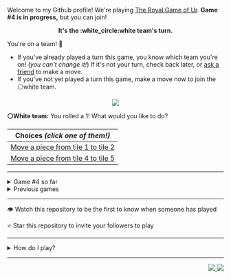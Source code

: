 Welcome to my Github profile!
We're playing
[The Royal Game of Ur](https://en.wikipedia.org/wiki/Royal_Game_of_Ur).
**Game #4 is in progress,** but you can join!

<p align="center">
  <b>It's the
  :white_circle:white
  team's turn.</b>
</p>

You're on a team! :wave:

* If you've already played a turn this game, you know which team you're on!
(_you can't change it!_)
If it's not your turn, check back later, or
[ask a
friend](https://twitter.com/share?text=I'm+playing+The+Royal+Game+of+Ur+on+a+GitHub+profile.+Take+your+turn+at+https://github.com/rossjrw/rossjrw+%23RoyalGameOfUr+%23github)
to make a move.
* If you've not yet played a turn this game, make a move now to join the
:white_circle:white
team.

<p align="center"><img src="https://raw.githubusercontent.com/rossjrw/rossjrw/play/games/current/board.663.svg"></p>

  **:white_circle:White team:**
  You rolled a 1!
What would you like to do?

| Choices *(click one of them!)* |
| --- |
  | [Move a piece from tile 1 to tile 2    ](https://github.com/rossjrw/rossjrw/issues/new?title=ur-move-1%401-0&amp;body=Press+Submit%21+You+don%27t+need+to+edit+this+text+or+do+anything+else.%0D%0A%0D%0ABe+aware+that+your+move+can+take+a+minute+or+two+to+process.) |
  | [Move a piece from tile 4 to tile 5    ](https://github.com/rossjrw/rossjrw/issues/new?title=ur-move-1%404-0&amp;body=Press+Submit%21+You+don%27t+need+to+edit+this+text+or+do+anything+else.%0D%0A%0D%0ABe+aware+that+your+move+can+take+a+minute+or+two+to+process.) |

-----

<details><summary>Game #4 so far</summary>

## Who's on each team?

<table>
    <thead>
      <tr><th colspan=2>Players in this game</th></tr>
    </thead>
    <tbody>
      <tr>
        <td align="right"><b>Black team</b> :black_circle:</td>
        <td>:white_circle: <b> White team</b></td>
      </tr>
      <tr align="center">
        <td><b><a href="https://github.com/DevTony101">@DevTony101</a></b> (40)<br><b><a href="https://github.com/shpatrickguo">@shpatrickguo</a></b> (9)<br><b><a href="https://github.com/venashial">@venashial</a></b> (5)<br><b><a href="https://github.com/Hans5958">@Hans5958</a></b> (1)<br><b><a href="https://github.com/rossjrw">@rossjrw</a></b> (1)<br><b><a href="https://github.com/Devansh3712">@Devansh3712</a></b> (1)<br><b><a href="https://github.com/tassiaaccioly">@tassiaaccioly</a></b> (1)<br><b><a href="https://github.com/hellosurbhi">@hellosurbhi</a></b> (1)<br><b><a href="https://github.com/6346563751">@6346563751</a></b> (1)<br><b><a href="https://github.com/ArmTimDev">@ArmTimDev</a></b> (1)</td>
        <td><b><a href="https://github.com/1ethanhansen">@1ethanhansen</a></b> (42)<br><b><a href="https://github.com/Dhyeythumar">@Dhyeythumar</a></b> (19)<br><b><a href="https://github.com/BaptisteMartinet">@BaptisteMartinet</a></b> (1)<br><b><a href="https://github.com/russormes">@russormes</a></b> (1)<br><b><a href="https://github.com/dit7ya">@dit7ya</a></b> (1)<br><b><a href="https://github.com/KnlnKS">@KnlnKS</a></b> (1)</td>
      </tr>
    </tbody>
  </table>

## What's happened so far?

| Time | Turn | Event | Issue | Board |
| :---: | :---: | :--- | :---: | :---: |
  | 11th Feb 2021 18:31 | **0** | :white_circle: **[@1ethanhansen](https://github.com/1ethanhansen)** started a new game | [#536](https://github.com/rossjrw/rossjrw/issues/536) | [link](https://raw.githubusercontent.com/rossjrw/rossjrw/60752599aca5ea17fc8f07261f362da0d83aa07e/games/current/board.536.svg) |
  | 11th Feb 2021 18:32 | **1** | :white_circle: **[@BaptisteMartinet](https://github.com/BaptisteMartinet)** moved a white piece onto the board to position 1    | [#537](https://github.com/rossjrw/rossjrw/issues/537) | [link](https://raw.githubusercontent.com/rossjrw/rossjrw/15c82bc66492cf484565b3ae52869e9ae8f67b7f/games/current/board.537.svg) |
  | 12th Feb 2021 00:47 | **2** | :black_circle: **[@shpatrickguo](https://github.com/shpatrickguo)** moved a black piece onto the board to position 2    | [#540](https://github.com/rossjrw/rossjrw/issues/540) | [link](https://raw.githubusercontent.com/rossjrw/rossjrw/fc85337fadfb28ab997b07b5911539a9ab6b1b11/games/current/board.540.svg) |
  | 12th Feb 2021 05:00 | **3** | :white_circle: **[@1ethanhansen](https://github.com/1ethanhansen)** moved a white piece from position 1 to position 4  — claimed a rosette :rosette:  | [#541](https://github.com/rossjrw/rossjrw/issues/541) | [link](https://raw.githubusercontent.com/rossjrw/rossjrw/93e22eb32b9f95b19eab9f32338c22c0230d62dc/games/current/board.541.svg) |
  | 12th Feb 2021 05:02 | **4** | :white_circle: **[@1ethanhansen](https://github.com/1ethanhansen)** moved a white piece onto the board to position 1    | [#542](https://github.com/rossjrw/rossjrw/issues/542) | [link](https://raw.githubusercontent.com/rossjrw/rossjrw/77bd6640758924099a2d26dc08e4f4de07fb08e3/games/current/board.542.svg) |
  | 12th Feb 2021 10:34 | **5** | :black_circle: **[@Hans5958](https://github.com/Hans5958)** moved a black piece onto the board to position 1    | [#543](https://github.com/rossjrw/rossjrw/issues/543) | [link](https://raw.githubusercontent.com/rossjrw/rossjrw/0984d2339da9d61d407bd4ccfc935c9443f06a8f/games/current/board.543.svg) |
  | 12th Feb 2021 13:23 | **6** | :white_circle: **[@russormes](https://github.com/russormes)** moved a white piece from position 1 to position 2    | [#544](https://github.com/rossjrw/rossjrw/issues/544) |  |
  | 12th Feb 2021 15:50 | **7** | :black_circle: **[@rossjrw](https://github.com/rossjrw)** moved a black piece from position 2 to position 4  — claimed a rosette :rosette:  | [#545](https://github.com/rossjrw/rossjrw/issues/545) | [link](https://raw.githubusercontent.com/rossjrw/rossjrw/f187fdee61da212cd2edd5fd7f94e62bd5aa1c22/games/current/board.545.svg) |
  | 12th Feb 2021 15:50 | **8** | :black_circle:  The black team rolled a 0 and their turn was automatically passed | [#545](https://github.com/rossjrw/rossjrw/issues/545) |  |
  | 12th Feb 2021 16:15 | **9** | :white_circle: **[@1ethanhansen](https://github.com/1ethanhansen)** moved a white piece onto the board to position 3    | [#546](https://github.com/rossjrw/rossjrw/issues/546) | [link](https://raw.githubusercontent.com/rossjrw/rossjrw/96dd49ee14f08824113e3afe8d6d0d6011f31632/games/current/board.546.svg) |
  | 12th Feb 2021 16:15 | **10** | :black_circle:  The black team rolled a 0 and their turn was automatically passed | [#546](https://github.com/rossjrw/rossjrw/issues/546) | [link](https://raw.githubusercontent.com/rossjrw/rossjrw/f368cdd9c6045ee09763620b492a5f77d8ef4c60/games/current/board.546.svg) |
  | 12th Feb 2021 16:16 | **11** | :white_circle: **[@1ethanhansen](https://github.com/1ethanhansen)** moved a white piece from position 4 to position 7    | [#547](https://github.com/rossjrw/rossjrw/issues/547) | [link](https://raw.githubusercontent.com/rossjrw/rossjrw/cfa8b39f703ca873fdd562e3c1c658fd1be69dc5/games/current/board.547.svg) |
  | 13th Feb 2021 00:00 | **12** | :black_circle: **[@shpatrickguo](https://github.com/shpatrickguo)** moved a black piece from position 4 to position 7 — captured a white piece :crossed_swords:   | [#548](https://github.com/rossjrw/rossjrw/issues/548) | [link](https://raw.githubusercontent.com/rossjrw/rossjrw/83432a79fbe097f1ebfc5222f8548d47b091d37c/games/current/board.548.svg) |
  | 13th Feb 2021 00:01 | **13** | :white_circle: **[@1ethanhansen](https://github.com/1ethanhansen)** moved a white piece from position 3 to position 4  — claimed a rosette :rosette:  | [#549](https://github.com/rossjrw/rossjrw/issues/549) | [link](https://raw.githubusercontent.com/rossjrw/rossjrw/594790fee0af44aec431d00c9def030e045b38d5/games/current/board.549.svg) |
  | 13th Feb 2021 00:02 | **14** | :white_circle: **[@1ethanhansen](https://github.com/1ethanhansen)** moved a white piece from position 4 to position 6    | [#550](https://github.com/rossjrw/rossjrw/issues/550) | [link](https://raw.githubusercontent.com/rossjrw/rossjrw/43c9acf2987051f5806be60d3ac78ae6e916f897/games/current/board.550.svg) |
  | 13th Feb 2021 03:14 | **15** | :black_circle: **[@shpatrickguo](https://github.com/shpatrickguo)** moved a black piece from position 7 to position 9    | [#551](https://github.com/rossjrw/rossjrw/issues/551) | [link](https://raw.githubusercontent.com/rossjrw/rossjrw/52d3d34195d4f576b6b07dd78894a2b594f57bf2/games/current/board.551.svg) |
  | 13th Feb 2021 03:18 | **16** | :white_circle: **[@1ethanhansen](https://github.com/1ethanhansen)** moved a white piece onto the board to position 1    | [#552](https://github.com/rossjrw/rossjrw/issues/552) | [link](https://raw.githubusercontent.com/rossjrw/rossjrw/96ee36bff762370b21a49129afa3f6ed5eb348c9/games/current/board.552.svg) |
  | 13th Feb 2021 12:45 | **17** | :black_circle: **[@Devansh3712](https://github.com/Devansh3712)** moved a black piece from position 9 to position 10    | [#553](https://github.com/rossjrw/rossjrw/issues/553) | [link](https://raw.githubusercontent.com/rossjrw/rossjrw/3f4540b874a5169cd658698d57ffbeb0f7d4816f/games/current/board.553.svg) |
  | 13th Feb 2021 17:07 | **18** | :white_circle: **[@1ethanhansen](https://github.com/1ethanhansen)** moved a white piece from position 6 to position 8  — claimed a rosette :rosette:  | [#554](https://github.com/rossjrw/rossjrw/issues/554) | [link](https://raw.githubusercontent.com/rossjrw/rossjrw/941529e958ef24e6a6cd3a92cfcb46594a0e2516/games/current/board.554.svg) |
  | 13th Feb 2021 17:09 | **19** | :white_circle: **[@1ethanhansen](https://github.com/1ethanhansen)** moved a white piece from position 2 to position 3    | [#555](https://github.com/rossjrw/rossjrw/issues/555) | [link](https://raw.githubusercontent.com/rossjrw/rossjrw/ed99453afa3f75ef8b03dcf2f732c80298952b4e/games/current/board.555.svg) |
  | 13th Feb 2021 18:27 | **20** | :black_circle: **[@shpatrickguo](https://github.com/shpatrickguo)** moved a black piece from position 10 to position 11    | [#556](https://github.com/rossjrw/rossjrw/issues/556) | [link](https://raw.githubusercontent.com/rossjrw/rossjrw/d3b79ea51c9be4fdffa6ce7e9178d181c0fd0ed8/games/current/board.556.svg) |
  | 16th Feb 2021 14:12 | **21** | :white_circle: **[@dit7ya](https://github.com/dit7ya)** moved a white piece from position 8 to position 11 — captured a black piece :crossed_swords:   | [#557](https://github.com/rossjrw/rossjrw/issues/557) | [link](https://raw.githubusercontent.com/rossjrw/rossjrw/56f62df164d138b46da5a7c68514ad14ce6f2e41/games/current/board.557.svg) |
  | 16th Feb 2021 16:44 | **22** | :black_circle: **[@shpatrickguo](https://github.com/shpatrickguo)** moved a black piece onto the board to position 2    | [#558](https://github.com/rossjrw/rossjrw/issues/558) | [link](https://raw.githubusercontent.com/rossjrw/rossjrw/3afd6c0cb31dffb831b5eb93955d0bb58fb78136/games/current/board.558.svg) |
  | 16th Feb 2021 16:45 | **23** | :white_circle: **[@1ethanhansen](https://github.com/1ethanhansen)** moved a white piece from position 11 to position 14  — claimed a rosette :rosette:  | [#559](https://github.com/rossjrw/rossjrw/issues/559) |  |
  | 16th Feb 2021 16:47 | **24** | :white_circle: **[@1ethanhansen](https://github.com/1ethanhansen)** moved a white piece from position 3 to position 6    | [#560](https://github.com/rossjrw/rossjrw/issues/560) | [link](https://raw.githubusercontent.com/rossjrw/rossjrw/9556943408d2d92f0da823f97f60c208c56639d6/games/current/board.560.svg) |
  | 16th Feb 2021 16:47 | **25** | :black_circle:  The black team rolled a 0 and their turn was automatically passed | [#560](https://github.com/rossjrw/rossjrw/issues/560) | [link](https://raw.githubusercontent.com/rossjrw/rossjrw/092402a25f56629fcf9c748f17d19a3c185768f4/games/current/board.560.svg) |
  | 16th Feb 2021 16:55 | **26** | :white_circle: **[@1ethanhansen](https://github.com/1ethanhansen)** moved a white piece from position 1 to position 4  — claimed a rosette :rosette:  | [#561](https://github.com/rossjrw/rossjrw/issues/561) |  |
  | 16th Feb 2021 16:56 | **27** | :white_circle: **[@1ethanhansen](https://github.com/1ethanhansen)** moved a white piece from position 4 to position 8  — claimed a rosette :rosette:  | [#562](https://github.com/rossjrw/rossjrw/issues/562) | [link](https://raw.githubusercontent.com/rossjrw/rossjrw/041f4097d076615beb606f1eeb5e966b2df8d240/games/current/board.562.svg) |
  | 16th Feb 2021 16:56 | **28** | :white_circle:  The white team rolled a 0 and their turn was automatically passed | [#562](https://github.com/rossjrw/rossjrw/issues/562) | [link](https://raw.githubusercontent.com/rossjrw/rossjrw/5c9cad15c762d857767c70d138444708a25aab76/games/current/board.562.svg) |
  | 17th Feb 2021 05:56 | **29** | :black_circle: **[@venashial](https://github.com/venashial)** moved a black piece from position 2 to position 4  — claimed a rosette :rosette:  | [#563](https://github.com/rossjrw/rossjrw/issues/563) | [link](https://raw.githubusercontent.com/rossjrw/rossjrw/a2098e9af775417ebf9fda039bd4b408d032aa46/games/current/board.563.svg) |
  | 17th Feb 2021 05:57 | **30** | :black_circle: **[@venashial](https://github.com/venashial)** moved a black piece onto the board to position 3    | [#564](https://github.com/rossjrw/rossjrw/issues/564) | [link](https://raw.githubusercontent.com/rossjrw/rossjrw/bdcec1a9cbf534d70bda6ca0b4900fd2448a1cc7/games/current/board.564.svg) |
  | 17th Feb 2021 06:00 | **31** | :white_circle: **[@1ethanhansen](https://github.com/1ethanhansen)** moved a white piece onto the board to position 1    | [#565](https://github.com/rossjrw/rossjrw/issues/565) | [link](https://raw.githubusercontent.com/rossjrw/rossjrw/8ad15acc849fed5852055a71c55cac8f0a9eabfd/games/current/board.565.svg) |
  | 17th Feb 2021 06:02 | **32** | :black_circle: **[@venashial](https://github.com/venashial)** moved a black piece from position 3 to position 6 — captured a white piece :crossed_swords:   | [#566](https://github.com/rossjrw/rossjrw/issues/566) | [link](https://raw.githubusercontent.com/rossjrw/rossjrw/f769988787ac4429bcb84491a759aa0941a0eaa3/games/current/board.566.svg) |
  | 17th Feb 2021 16:20 | **33** | :white_circle: **[@1ethanhansen](https://github.com/1ethanhansen)** moved a white piece onto the board to position 2    | [#567](https://github.com/rossjrw/rossjrw/issues/567) | [link](https://raw.githubusercontent.com/rossjrw/rossjrw/0dcc0aba6898f23f401c0b8f9701b101092a7612/games/current/board.567.svg) |
  | 17th Feb 2021 18:22 | **34** | :black_circle: **[@venashial](https://github.com/venashial)** moved a black piece from position 1 to position 5    | [#568](https://github.com/rossjrw/rossjrw/issues/568) | [link](https://raw.githubusercontent.com/rossjrw/rossjrw/f7a46c88390c3bfd4c74d3f7228d8922607175be/games/current/board.568.svg) |
  | 17th Feb 2021 18:24 | **35** | :white_circle: **[@1ethanhansen](https://github.com/1ethanhansen)** moved a white piece from position 2 to position 3    | [#569](https://github.com/rossjrw/rossjrw/issues/569) | [link](https://raw.githubusercontent.com/rossjrw/rossjrw/af391a695cc77008ac365a5ed3072fcc53608e85/games/current/board.569.svg) |
  | 17th Feb 2021 18:39 | **36** | :black_circle: **[@shpatrickguo](https://github.com/shpatrickguo)** moved a black piece onto the board to position 2    | [#570](https://github.com/rossjrw/rossjrw/issues/570) | [link](https://raw.githubusercontent.com/rossjrw/rossjrw/05673d6ed65a653dd2c6fd203eaa1daecc798c56/games/current/board.570.svg) |
  | 17th Feb 2021 18:51 | **37** | :white_circle: **[@1ethanhansen](https://github.com/1ethanhansen)** moved a white piece from position 1 to position 4  — claimed a rosette :rosette:  | [#571](https://github.com/rossjrw/rossjrw/issues/571) | [link](https://raw.githubusercontent.com/rossjrw/rossjrw/a7bac748180c89e6a0124cc475aa59cbc89248d5/games/current/board.571.svg) |
  | 17th Feb 2021 18:57 | **38** | :white_circle: **[@1ethanhansen](https://github.com/1ethanhansen)** moved a white piece from position 3 to position 5 — captured a black piece :crossed_swords:   | [#572](https://github.com/rossjrw/rossjrw/issues/572) | [link](https://raw.githubusercontent.com/rossjrw/rossjrw/6490a61d979f8c277758550b530f77b1a9969bba/games/current/board.572.svg) |
  | 17th Feb 2021 22:43 | **39** | :black_circle: **[@DevTony101](https://github.com/DevTony101)** moved a black piece from position 4 to position 5 — captured a white piece :crossed_swords:   | [#573](https://github.com/rossjrw/rossjrw/issues/573) | [link](https://raw.githubusercontent.com/rossjrw/rossjrw/bcac0e7f80b581c1fbebca182882ef5cdf9a15fc/games/current/board.573.svg) |
  | 17th Feb 2021 22:49 | **40** | :white_circle: **[@1ethanhansen](https://github.com/1ethanhansen)** moved a white piece from position 4 to position 5 — captured a black piece :crossed_swords:   | [#574](https://github.com/rossjrw/rossjrw/issues/574) | [link](https://raw.githubusercontent.com/rossjrw/rossjrw/83d9d21d67579213aa320b2fbc52158525bc8b06/games/current/board.574.svg) |
  | 18th Feb 2021 02:55 | **41** | :black_circle: **[@venashial](https://github.com/venashial)** moved a black piece from position 2 to position 5 — captured a white piece :crossed_swords:   | [#575](https://github.com/rossjrw/rossjrw/issues/575) | [link](https://raw.githubusercontent.com/rossjrw/rossjrw/9f3891438bea144ee456ad9e5fafe582b2e62e2a/games/current/board.575.svg) |
  | 18th Feb 2021 16:42 | **42** | :white_circle: **[@1ethanhansen](https://github.com/1ethanhansen)** moved a white piece onto the board to position 2    | [#576](https://github.com/rossjrw/rossjrw/issues/576) | [link](https://raw.githubusercontent.com/rossjrw/rossjrw/c39e1bcf21588547b0b98595e1c92c0677d92e30/games/current/board.576.svg) |
  | 18th Feb 2021 16:47 | **43** | :black_circle: **[@DevTony101](https://github.com/DevTony101)** moved a black piece onto the board to position 3    | [#577](https://github.com/rossjrw/rossjrw/issues/577) | [link](https://raw.githubusercontent.com/rossjrw/rossjrw/801a7b4bb6b5bbf97654a5704c971878a4b9aab4/games/current/board.577.svg) |
  | 18th Feb 2021 16:48 | **44** | :white_circle: **[@1ethanhansen](https://github.com/1ethanhansen)** moved a white piece from position 2 to position 4  — claimed a rosette :rosette:  | [#578](https://github.com/rossjrw/rossjrw/issues/578) | [link](https://raw.githubusercontent.com/rossjrw/rossjrw/7d513d273c7e3e71953a2c5ab9e88e6e88969d50/games/current/board.578.svg) |
  | 18th Feb 2021 16:49 | **45** | :white_circle: **[@1ethanhansen](https://github.com/1ethanhansen)** moved a white piece onto the board to position 3    | [#579](https://github.com/rossjrw/rossjrw/issues/579) | [link](https://raw.githubusercontent.com/rossjrw/rossjrw/f42a966011c9d91d8607e7e8d306ddcd20f86424/games/current/board.579.svg) |
  | 18th Feb 2021 16:50 | **46** | :black_circle: **[@DevTony101](https://github.com/DevTony101)** moved a black piece from position 3 to position 4  — claimed a rosette :rosette:  | [#580](https://github.com/rossjrw/rossjrw/issues/580) | [link](https://raw.githubusercontent.com/rossjrw/rossjrw/5de6c22e425fd83ba83c7c033d7e610dd7550a62/games/current/board.580.svg) |
  | 18th Feb 2021 16:52 | **47** | :black_circle: **[@DevTony101](https://github.com/DevTony101)** moved a black piece onto the board to position 3    | [#581](https://github.com/rossjrw/rossjrw/issues/581) | [link](https://raw.githubusercontent.com/rossjrw/rossjrw/d35da406584b7726250bb5be5c6a69f9a9dbdb89/games/current/board.581.svg) |
  | 18th Feb 2021 16:53 | **48** | :white_circle: **[@1ethanhansen](https://github.com/1ethanhansen)** moved a white piece onto the board to position 1    | [#582](https://github.com/rossjrw/rossjrw/issues/582) | [link](https://raw.githubusercontent.com/rossjrw/rossjrw/7d951201f8f1b51c3c2c4af652f6d979cba6085d/games/current/board.582.svg) |
  | 18th Feb 2021 16:54 | **49** | :black_circle: **[@DevTony101](https://github.com/DevTony101)** moved a black piece from position 4 to position 7    | [#583](https://github.com/rossjrw/rossjrw/issues/583) | [link](https://raw.githubusercontent.com/rossjrw/rossjrw/1ec661ad62a738858d291de41f7546174031456f/games/current/board.583.svg) |
  | 18th Feb 2021 16:56 | **50** | :white_circle: **[@1ethanhansen](https://github.com/1ethanhansen)** moved a white piece from position 3 to position 6 — captured a black piece :crossed_swords:   | [#584](https://github.com/rossjrw/rossjrw/issues/584) | [link](https://raw.githubusercontent.com/rossjrw/rossjrw/a4c5e22598d9dcc63225526933decfec821ec7d0/games/current/board.584.svg) |
  | 18th Feb 2021 16:57 | **51** | :black_circle: **[@DevTony101](https://github.com/DevTony101)** moved a black piece onto the board to position 2    | [#585](https://github.com/rossjrw/rossjrw/issues/585) | [link](https://raw.githubusercontent.com/rossjrw/rossjrw/cd8fa489ca2d6418224179e3d1002e9115a63505/games/current/board.585.svg) |
  | 18th Feb 2021 16:58 | **52** | :white_circle: **[@1ethanhansen](https://github.com/1ethanhansen)** moved a white piece onto the board to position 3    | [#586](https://github.com/rossjrw/rossjrw/issues/586) | [link](https://raw.githubusercontent.com/rossjrw/rossjrw/ffdb8885b60b2d5c3aa1d601f54e7864d990cc4a/games/current/board.586.svg) |
  | 18th Feb 2021 17:01 | **53** | :black_circle: **[@DevTony101](https://github.com/DevTony101)** moved a black piece from position 2 to position 4  — claimed a rosette :rosette:  | [#587](https://github.com/rossjrw/rossjrw/issues/587) | [link](https://raw.githubusercontent.com/rossjrw/rossjrw/adaea9c0b5e57fb618dc9160559e9afcba1297ab/games/current/board.587.svg) |
  | 18th Feb 2021 17:02 | **54** | :black_circle: **[@DevTony101](https://github.com/DevTony101)** moved a black piece from position 5 to position 6 — captured a white piece :crossed_swords:   | [#588](https://github.com/rossjrw/rossjrw/issues/588) | [link](https://raw.githubusercontent.com/rossjrw/rossjrw/a13cf0602a9d3c574679aa7358596b52fd939d1a/games/current/board.588.svg) |
  | 18th Feb 2021 17:07 | **55** | :white_circle: **[@1ethanhansen](https://github.com/1ethanhansen)** ascended a white piece from position 14 :rocket:    | [#589](https://github.com/rossjrw/rossjrw/issues/589) | [link](https://raw.githubusercontent.com/rossjrw/rossjrw/a9705355b2bc190cebad3d7dc57556457dcc82fc/games/current/board.589.svg) |
  | 18th Feb 2021 17:09 | **56** | :black_circle: **[@DevTony101](https://github.com/DevTony101)** moved a black piece from position 7 to position 10    | [#590](https://github.com/rossjrw/rossjrw/issues/590) | [link](https://raw.githubusercontent.com/rossjrw/rossjrw/13d435b566fca2d23daa3f43f5fb73e378621d8d/games/current/board.590.svg) |
  | 18th Feb 2021 17:18 | **57** | :white_circle: **[@1ethanhansen](https://github.com/1ethanhansen)** moved a white piece from position 1 to position 2    | [#591](https://github.com/rossjrw/rossjrw/issues/591) | [link](https://raw.githubusercontent.com/rossjrw/rossjrw/4faa76a52916f10fef79a36a648fa00dbcdac376/games/current/board.591.svg) |
  | 18th Feb 2021 17:20 | **58** | :black_circle: **[@DevTony101](https://github.com/DevTony101)** moved a black piece from position 10 to position 13    | [#592](https://github.com/rossjrw/rossjrw/issues/592) | [link](https://raw.githubusercontent.com/rossjrw/rossjrw/4cf51eb5c5cbc4dc6aa752713562ac6e9c957f21/games/current/board.592.svg) |
  | 19th Feb 2021 00:57 | **59** | :white_circle: **[@KnlnKS](https://github.com/KnlnKS)** moved a white piece from position 2 to position 5    | [#593](https://github.com/rossjrw/rossjrw/issues/593) |  |
  | 19th Feb 2021 01:00 | **60** | :black_circle: **[@DevTony101](https://github.com/DevTony101)** ascended a black piece from position 13 :rocket:    | [#594](https://github.com/rossjrw/rossjrw/issues/594) | [link](https://raw.githubusercontent.com/rossjrw/rossjrw/5348fc328d15f6b9e9bb983e8211a8a2a78407ec/games/current/board.594.svg) |
  | 19th Feb 2021 01:00 | **61** | :white_circle:  The white team rolled a 0 and their turn was automatically passed | [#594](https://github.com/rossjrw/rossjrw/issues/594) | [link](https://raw.githubusercontent.com/rossjrw/rossjrw/7a16a5a86a3c3092ba6d8e71520575738eb53682/games/current/board.594.svg) |
  | 19th Feb 2021 01:04 | **62** | :black_circle: **[@DevTony101](https://github.com/DevTony101)** moved a black piece from position 4 to position 7    | [#595](https://github.com/rossjrw/rossjrw/issues/595) | [link](https://raw.githubusercontent.com/rossjrw/rossjrw/d565e687936bf7d9f3787a7afc9b5b197f1ff497/games/current/board.595.svg) |
  | 19th Feb 2021 19:01 | **63** | :white_circle: **[@1ethanhansen](https://github.com/1ethanhansen)** moved a white piece from position 3 to position 6 — captured a black piece :crossed_swords:   | [#596](https://github.com/rossjrw/rossjrw/issues/596) | [link](https://raw.githubusercontent.com/rossjrw/rossjrw/8dfd5d4d70614741dce581ca974a2c99432c9acc/games/current/board.596.svg) |
  | 19th Feb 2021 19:04 | **64** | :black_circle: **[@DevTony101](https://github.com/DevTony101)** moved a black piece from position 3 to position 5 — captured a white piece :crossed_swords:   | [#597](https://github.com/rossjrw/rossjrw/issues/597) | [link](https://raw.githubusercontent.com/rossjrw/rossjrw/e508970f28766d69053abc66fad068fe13ce96b5/games/current/board.597.svg) |
  | 19th Feb 2021 23:26 | **65** | :white_circle: **[@1ethanhansen](https://github.com/1ethanhansen)** moved a white piece from position 6 to position 10    | [#598](https://github.com/rossjrw/rossjrw/issues/598) |  |
  | 20th Feb 2021 00:20 | **66** | :black_circle: **[@shpatrickguo](https://github.com/shpatrickguo)** moved a black piece from position 7 to position 10 — captured a white piece :crossed_swords:   | [#599](https://github.com/rossjrw/rossjrw/issues/599) | [link](https://raw.githubusercontent.com/rossjrw/rossjrw/e8e81d416f4bf6ff37b6e1756a7aaf9973d18372/games/current/board.599.svg) |
  | 20th Feb 2021 00:20 | **67** | :white_circle:  The white team rolled a 0 and their turn was automatically passed | [#599](https://github.com/rossjrw/rossjrw/issues/599) | [link](https://raw.githubusercontent.com/rossjrw/rossjrw/b975e70610877d40cf795ea2a7fde090c1ed56c5/games/current/board.599.svg) |
  | 20th Feb 2021 00:40 | **68** | :black_circle: **[@DevTony101](https://github.com/DevTony101)** moved a black piece from position 10 to position 12    | [#600](https://github.com/rossjrw/rossjrw/issues/600) | [link](https://raw.githubusercontent.com/rossjrw/rossjrw/8f1eace5ca2f07740ca21e2634f5960f43280de5/games/current/board.600.svg) |
  | 22nd Feb 2021 01:56 | **69** | :white_circle: **[@1ethanhansen](https://github.com/1ethanhansen)** moved a white piece onto the board to position 2    | [#601](https://github.com/rossjrw/rossjrw/issues/601) | [link](https://raw.githubusercontent.com/rossjrw/rossjrw/43478d9db5e237d48daa70cf6e6e80113cdba96e/games/current/board.601.svg) |
  | 22nd Feb 2021 02:01 | **70** | :black_circle: **[@DevTony101](https://github.com/DevTony101)** moved a black piece from position 12 to position 13    | [#602](https://github.com/rossjrw/rossjrw/issues/602) | [link](https://raw.githubusercontent.com/rossjrw/rossjrw/b6bf2054632fc3d99034b67233230bfdcfd2beeb/games/current/board.602.svg) |
  | 22nd Feb 2021 04:10 | **71** | :white_circle: **[@1ethanhansen](https://github.com/1ethanhansen)** moved a white piece from position 4 to position 6    | [#603](https://github.com/rossjrw/rossjrw/issues/603) | [link](https://raw.githubusercontent.com/rossjrw/rossjrw/6281ff9ce9b1a648a712e164ffda2bb2fa70c78c/games/current/board.603.svg) |
  | 22nd Feb 2021 14:38 | **72** | :black_circle: **[@DevTony101](https://github.com/DevTony101)** ascended a black piece from position 13 :rocket:    | [#604](https://github.com/rossjrw/rossjrw/issues/604) | [link](https://raw.githubusercontent.com/rossjrw/rossjrw/478e3d87f59a5be84a00ef589bb5601a0410dfa9/games/current/board.604.svg) |
  | 22nd Feb 2021 17:32 | **73** | :white_circle: **[@1ethanhansen](https://github.com/1ethanhansen)** moved a white piece from position 2 to position 5 — captured a black piece :crossed_swords:   | [#605](https://github.com/rossjrw/rossjrw/issues/605) | [link](https://raw.githubusercontent.com/rossjrw/rossjrw/64a971531e1c52a383e08135ef99f45aaa1c965a/games/current/board.605.svg) |
  | 22nd Feb 2021 18:04 | **74** | :black_circle: **[@shpatrickguo](https://github.com/shpatrickguo)** moved a black piece onto the board to position 2    | [#606](https://github.com/rossjrw/rossjrw/issues/606) | [link](https://raw.githubusercontent.com/rossjrw/rossjrw/c483fb13705a8efc4cb522b4e5cebef4d42b6007/games/current/board.606.svg) |
  | 22nd Feb 2021 18:05 | **75** | :white_circle: **[@1ethanhansen](https://github.com/1ethanhansen)** moved a white piece from position 6 to position 9    | [#607](https://github.com/rossjrw/rossjrw/issues/607) | [link](https://raw.githubusercontent.com/rossjrw/rossjrw/3536771fc547377fc38d780263208c707ea4cdee/games/current/board.607.svg) |
  | 22nd Feb 2021 18:07 | **76** | :black_circle: **[@DevTony101](https://github.com/DevTony101)** moved a black piece onto the board to position 1    | [#608](https://github.com/rossjrw/rossjrw/issues/608) | [link](https://raw.githubusercontent.com/rossjrw/rossjrw/3df934fd9972f3d5b2c84751123e051f9bfb337a/games/current/board.608.svg) |
  | 22nd Feb 2021 18:08 | **77** | :white_circle: **[@1ethanhansen](https://github.com/1ethanhansen)** moved a white piece from position 9 to position 11    | [#609](https://github.com/rossjrw/rossjrw/issues/609) | [link](https://raw.githubusercontent.com/rossjrw/rossjrw/260b3dd2c0646f7f8700d9951696bc12b99c28cd/games/current/board.609.svg) |
  | 22nd Feb 2021 18:09 | **78** | :black_circle: **[@DevTony101](https://github.com/DevTony101)** moved a black piece from position 2 to position 3    | [#610](https://github.com/rossjrw/rossjrw/issues/610) | [link](https://raw.githubusercontent.com/rossjrw/rossjrw/243d9160dd5697f6153074144a04e52f193d9437/games/current/board.610.svg) |
  | 22nd Feb 2021 18:09 | **79** | :white_circle: **[@1ethanhansen](https://github.com/1ethanhansen)** moved a white piece from position 11 to position 12    | [#611](https://github.com/rossjrw/rossjrw/issues/611) | [link](https://raw.githubusercontent.com/rossjrw/rossjrw/e752d74b385af3a81c0b4778bac6976778769ab4/games/current/board.611.svg) |
  | 22nd Feb 2021 18:12 | **80** | :black_circle: **[@DevTony101](https://github.com/DevTony101)** moved a black piece from position 3 to position 5 — captured a white piece :crossed_swords:   | [#612](https://github.com/rossjrw/rossjrw/issues/612) | [link](https://raw.githubusercontent.com/rossjrw/rossjrw/11fbcca1f3e5fcbdbc37aabebd2b17e588767627/games/current/board.612.svg) |
  | 22nd Feb 2021 18:31 | **81** | :white_circle: **[@1ethanhansen](https://github.com/1ethanhansen)** moved a white piece onto the board to position 1    | [#613](https://github.com/rossjrw/rossjrw/issues/613) | [link](https://raw.githubusercontent.com/rossjrw/rossjrw/3a2753c91de53a8b909d2df0319425040c1d0300/games/current/board.613.svg) |
  | 22nd Feb 2021 18:34 | **82** | :black_circle: **[@DevTony101](https://github.com/DevTony101)** moved a black piece from position 5 to position 6    | [#614](https://github.com/rossjrw/rossjrw/issues/614) |  |
  | 24th Feb 2021 06:31 | **83** | :white_circle: **[@Dhyeythumar](https://github.com/Dhyeythumar)** ascended a white piece from position 12 :rocket:    | [#615](https://github.com/rossjrw/rossjrw/issues/615) | [link](https://raw.githubusercontent.com/rossjrw/rossjrw/fe8179156ea5388e266769d469b22080a21fe65a/games/current/board.615.svg) |
  | 24th Feb 2021 06:31 | **84** | :black_circle:  The black team rolled a 0 and their turn was automatically passed | [#615](https://github.com/rossjrw/rossjrw/issues/615) | [link](https://raw.githubusercontent.com/rossjrw/rossjrw/18c1928bbc47a953e0b13ea9725357edde5de866/games/current/board.615.svg) |
  | 24th Feb 2021 06:35 | **85** | :white_circle: **[@Dhyeythumar](https://github.com/Dhyeythumar)** moved a white piece from position 1 to position 4  — claimed a rosette :rosette:  | [#616](https://github.com/rossjrw/rossjrw/issues/616) | [link](https://raw.githubusercontent.com/rossjrw/rossjrw/60f75433ef6710954870de1210f4a5d48ff83451/games/current/board.616.svg) |
  | 24th Feb 2021 06:37 | **86** | :white_circle: **[@Dhyeythumar](https://github.com/Dhyeythumar)** moved a white piece onto the board to position 1    | [#617](https://github.com/rossjrw/rossjrw/issues/617) | [link](https://raw.githubusercontent.com/rossjrw/rossjrw/de04e8f75cfc54d809962f1fc86015a9047d9dc2/games/current/board.617.svg) |
  | 24th Feb 2021 14:35 | **87** | :black_circle: **[@DevTony101](https://github.com/DevTony101)** moved a black piece from position 1 to position 2    | [#618](https://github.com/rossjrw/rossjrw/issues/618) | [link](https://raw.githubusercontent.com/rossjrw/rossjrw/a3328b2420c468e009fe6940a0515106bc75434f/games/current/board.618.svg) |
  | 24th Feb 2021 15:53 | **88** | :white_circle: **[@Dhyeythumar](https://github.com/Dhyeythumar)** moved a white piece from position 8 to position 11    | [#619](https://github.com/rossjrw/rossjrw/issues/619) | [link](https://raw.githubusercontent.com/rossjrw/rossjrw/80314969a729b5bd242ad2a998c95356801e261a/games/current/board.619.svg) |
  | 24th Feb 2021 16:15 | **89** | :black_circle: **[@DevTony101](https://github.com/DevTony101)** moved a black piece from position 6 to position 8  — claimed a rosette :rosette:  | [#620](https://github.com/rossjrw/rossjrw/issues/620) | [link](https://raw.githubusercontent.com/rossjrw/rossjrw/aa412edb55c30865f1c3fecad862ceb9105b9fa7/games/current/board.620.svg) |
  | 24th Feb 2021 16:16 | **90** | :black_circle: **[@DevTony101](https://github.com/DevTony101)** moved a black piece onto the board to position 1    | [#621](https://github.com/rossjrw/rossjrw/issues/621) | [link](https://raw.githubusercontent.com/rossjrw/rossjrw/1ea295c3895ba70618506454eed1b3ef0db41c2a/games/current/board.621.svg) |
  | 24th Feb 2021 16:25 | **91** | :white_circle: **[@Dhyeythumar](https://github.com/Dhyeythumar)** moved a white piece from position 11 to position 13    | [#622](https://github.com/rossjrw/rossjrw/issues/622) | [link](https://raw.githubusercontent.com/rossjrw/rossjrw/3c13217b274275cdfc1a6c40766946a2c4ffb7d9/games/current/board.622.svg) |
  | 24th Feb 2021 16:26 | **92** | :black_circle: **[@DevTony101](https://github.com/DevTony101)** moved a black piece from position 2 to position 4  — claimed a rosette :rosette:  | [#623](https://github.com/rossjrw/rossjrw/issues/623) | [link](https://raw.githubusercontent.com/rossjrw/rossjrw/60ece0e026bd928eb977b1754aba43744e3bd22b/games/current/board.623.svg) |
  | 24th Feb 2021 16:28 | **93** | :black_circle: **[@DevTony101](https://github.com/DevTony101)** moved a black piece from position 1 to position 3    | [#624](https://github.com/rossjrw/rossjrw/issues/624) | [link](https://raw.githubusercontent.com/rossjrw/rossjrw/dbf719ed391eab6378962fdd67aeab300f890dfd/games/current/board.624.svg) |
  | 24th Feb 2021 16:33 | **94** | :white_circle: **[@Dhyeythumar](https://github.com/Dhyeythumar)** moved a white piece onto the board to position 3    | [#625](https://github.com/rossjrw/rossjrw/issues/625) | [link](https://raw.githubusercontent.com/rossjrw/rossjrw/8ce8f44711b1b31c84e83872373b458bbdf06c6f/games/current/board.625.svg) |
  | 24th Feb 2021 16:40 | **95** | :black_circle: **[@tassiaaccioly](https://github.com/tassiaaccioly)** moved a black piece from position 8 to position 10    | [#626](https://github.com/rossjrw/rossjrw/issues/626) | [link](https://raw.githubusercontent.com/rossjrw/rossjrw/e662308c70dc5e32504304dfad965c7a8a17950f/games/current/board.626.svg) |
  | 24th Feb 2021 16:45 | **96** | :white_circle: **[@Dhyeythumar](https://github.com/Dhyeythumar)** ascended a white piece from position 13 :rocket:    | [#627](https://github.com/rossjrw/rossjrw/issues/627) | [link](https://raw.githubusercontent.com/rossjrw/rossjrw/2dbf446b32ce98e32463b15889184b53cb53d099/games/current/board.627.svg) |
  | 24th Feb 2021 20:00 | **97** | :black_circle: **[@DevTony101](https://github.com/DevTony101)** moved a black piece from position 10 to position 13    | [#628](https://github.com/rossjrw/rossjrw/issues/628) | [link](https://raw.githubusercontent.com/rossjrw/rossjrw/d9cc4fca69dcd8173a85c126605c4b7e38893eb2/games/current/board.628.svg) |
  | 24th Feb 2021 20:10 | **98** | :white_circle: **[@1ethanhansen](https://github.com/1ethanhansen)** moved a white piece from position 1 to position 2    | [#629](https://github.com/rossjrw/rossjrw/issues/629) | [link](https://raw.githubusercontent.com/rossjrw/rossjrw/20972d90b0ea917a6687b4e96c64c337b3b1b444/games/current/board.629.svg) |
  | 24th Feb 2021 21:58 | **99** | :black_circle: **[@DevTony101](https://github.com/DevTony101)** moved a black piece from position 13 to position 14  — claimed a rosette :rosette:  | [#630](https://github.com/rossjrw/rossjrw/issues/630) | [link](https://raw.githubusercontent.com/rossjrw/rossjrw/898c01cd816ef87d76f14b5a73cc8e1f422263dc/games/current/board.630.svg) |
  | 24th Feb 2021 22:02 | **100** | :black_circle: **[@DevTony101](https://github.com/DevTony101)** moved a black piece from position 3 to position 6    | [#631](https://github.com/rossjrw/rossjrw/issues/631) | [link](https://raw.githubusercontent.com/rossjrw/rossjrw/6a14d3c5369eacd00cc4334b86f0affd1d571065/games/current/board.631.svg) |
  | 24th Feb 2021 23:33 | **101** | :white_circle: **[@1ethanhansen](https://github.com/1ethanhansen)** moved a white piece from position 4 to position 6 — captured a black piece :crossed_swords:   | [#632](https://github.com/rossjrw/rossjrw/issues/632) | [link](https://raw.githubusercontent.com/rossjrw/rossjrw/54488010713254348653d6bb52efa74ab8084446/games/current/board.632.svg) |
  | 25th Feb 2021 01:49 | **102** | :black_circle: **[@DevTony101](https://github.com/DevTony101)** moved a black piece from position 4 to position 6 — captured a white piece :crossed_swords:   | [#633](https://github.com/rossjrw/rossjrw/issues/633) | [link](https://raw.githubusercontent.com/rossjrw/rossjrw/b94078e284ec31b6f02d7f55d7a412c7900b0e6a/games/current/board.633.svg) |
  | 25th Feb 2021 02:51 | **103** | :white_circle: **[@Dhyeythumar](https://github.com/Dhyeythumar)** moved a white piece from position 2 to position 4  — claimed a rosette :rosette:  | [#634](https://github.com/rossjrw/rossjrw/issues/634) | [link](https://raw.githubusercontent.com/rossjrw/rossjrw/759f7229673fc28d3bb0a981b4ea7e09b06d3884/games/current/board.634.svg) |
  | 25th Feb 2021 02:54 | **104** | :white_circle: **[@Dhyeythumar](https://github.com/Dhyeythumar)** moved a white piece from position 3 to position 6 — captured a black piece :crossed_swords:   | [#635](https://github.com/rossjrw/rossjrw/issues/635) | [link](https://raw.githubusercontent.com/rossjrw/rossjrw/d4dbbf84fa50d898fd894e976576b822ca83414a/games/current/board.635.svg) |
  | 25th Feb 2021 19:59 | **105** | :black_circle: **[@DevTony101](https://github.com/DevTony101)** ascended a black piece from position 14 :rocket:    | [#636](https://github.com/rossjrw/rossjrw/issues/636) | [link](https://raw.githubusercontent.com/rossjrw/rossjrw/87b85f84468cbe05b24d68a1dba8c43a7fe092fa/games/current/board.636.svg) |
  | 25th Feb 2021 20:53 | **106** | :white_circle: **[@1ethanhansen](https://github.com/1ethanhansen)** moved a white piece from position 6 to position 8  — claimed a rosette :rosette:  | [#637](https://github.com/rossjrw/rossjrw/issues/637) | [link](https://raw.githubusercontent.com/rossjrw/rossjrw/cb8ccd624b9c2448d3f36a1067c1f8b61d165f4d/games/current/board.637.svg) |
  | 25th Feb 2021 20:53 | **107** | :white_circle: **[@1ethanhansen](https://github.com/1ethanhansen)** moved a white piece from position 8 to position 12    | [#638](https://github.com/rossjrw/rossjrw/issues/638) |  |
  | 25th Feb 2021 23:22 | **108** | :black_circle: **[@hellosurbhi](https://github.com/hellosurbhi)** moved a black piece onto the board to position 3    | [#639](https://github.com/rossjrw/rossjrw/issues/639) | [link](https://raw.githubusercontent.com/rossjrw/rossjrw/88957df6fd2d852136046dc40d7ced97f6050984/games/current/board.639.svg) |
  | 25th Feb 2021 23:22 | **109** | :white_circle:  The white team rolled a 0 and their turn was automatically passed | [#639](https://github.com/rossjrw/rossjrw/issues/639) | [link](https://raw.githubusercontent.com/rossjrw/rossjrw/ee81d77d53612afaa73f1547b06d5796343667d2/games/current/board.639.svg) |
  | 26th Feb 2021 21:26 | **110** | :black_circle: **[@6346563751](https://github.com/6346563751)** moved a black piece from position 3 to position 6    | [#640](https://github.com/rossjrw/rossjrw/issues/640) | [link](https://raw.githubusercontent.com/rossjrw/rossjrw/6022065b1f3d705b9b67a472fb5a2ad1bf17004c/games/current/board.640.svg) |
  | 26th Feb 2021 22:13 | **111** | :white_circle: **[@1ethanhansen](https://github.com/1ethanhansen)** moved a white piece onto the board to position 3    | [#641](https://github.com/rossjrw/rossjrw/issues/641) | [link](https://raw.githubusercontent.com/rossjrw/rossjrw/851d26c1e10e5db7dc85a641ad7f0e897cff9092/games/current/board.641.svg) |
  | 27th Feb 2021 02:11 | **112** | :black_circle: **[@shpatrickguo](https://github.com/shpatrickguo)** moved a black piece onto the board to position 4  — claimed a rosette :rosette:  | [#642](https://github.com/rossjrw/rossjrw/issues/642) | [link](https://raw.githubusercontent.com/rossjrw/rossjrw/432b2595852947051b5550df50685879066e1e55/games/current/board.642.svg) |
  | 27th Feb 2021 08:38 | **113** | :black_circle: **[@ArmTimDev](https://github.com/ArmTimDev)** moved a black piece onto the board to position 3    | [#643](https://github.com/rossjrw/rossjrw/issues/643) |  |
  | 27th Feb 2021 09:29 | **114** | :white_circle: **[@Dhyeythumar](https://github.com/Dhyeythumar)** moved a white piece from position 3 to position 6 — captured a black piece :crossed_swords:   | [#644](https://github.com/rossjrw/rossjrw/issues/644) | [link](https://raw.githubusercontent.com/rossjrw/rossjrw/d72735cbd2bb068e5148f88dba2ed27dd2fae7dc/games/current/board.644.svg) |
  | 27th Feb 2021 09:29 | **115** | :black_circle:  The black team rolled a 0 and their turn was automatically passed | [#644](https://github.com/rossjrw/rossjrw/issues/644) | [link](https://raw.githubusercontent.com/rossjrw/rossjrw/22d4550edb95a4546c0f9c91496f4768958bd898/games/current/board.644.svg) |
  | 27th Feb 2021 09:30 | **116** | :white_circle: **[@Dhyeythumar](https://github.com/Dhyeythumar)** ascended a white piece from position 12 :rocket:    | [#645](https://github.com/rossjrw/rossjrw/issues/645) | [link](https://raw.githubusercontent.com/rossjrw/rossjrw/1c16cad6c04ed3f98110628219b1fd9516230166/games/current/board.645.svg) |
  | 27th Feb 2021 14:57 | **117** | :black_circle: **[@DevTony101](https://github.com/DevTony101)** moved a black piece from position 4 to position 6 — captured a white piece :crossed_swords:   | [#646](https://github.com/rossjrw/rossjrw/issues/646) | [link](https://raw.githubusercontent.com/rossjrw/rossjrw/1c5bcf61bcfa3d362a079e63a383c243d967adb2/games/current/board.646.svg) |
  | 27th Feb 2021 15:04 | **118** | :white_circle: **[@Dhyeythumar](https://github.com/Dhyeythumar)** moved a white piece from position 4 to position 6 — captured a black piece :crossed_swords:   | [#647](https://github.com/rossjrw/rossjrw/issues/647) | [link](https://raw.githubusercontent.com/rossjrw/rossjrw/956bda7abcfb33d0f27f992d1837e2870d5b525c/games/current/board.647.svg) |
  | 27th Feb 2021 15:35 | **119** | :black_circle: **[@DevTony101](https://github.com/DevTony101)** moved a black piece from position 3 to position 6 — captured a white piece :crossed_swords:   | [#648](https://github.com/rossjrw/rossjrw/issues/648) | [link](https://raw.githubusercontent.com/rossjrw/rossjrw/1f8df901d336950e84e9b4ea03ff0dfe7d581a20/games/current/board.648.svg) |
  | 27th Feb 2021 16:33 | **120** | :white_circle: **[@Dhyeythumar](https://github.com/Dhyeythumar)** moved a white piece onto the board to position 3    | [#649](https://github.com/rossjrw/rossjrw/issues/649) | [link](https://raw.githubusercontent.com/rossjrw/rossjrw/6259c71a8dd29e8c7894c4b2b9492a4e65c5a13b/games/current/board.649.svg) |
  | 28th Feb 2021 00:06 | **121** | :black_circle: **[@DevTony101](https://github.com/DevTony101)** moved a black piece from position 6 to position 8  — claimed a rosette :rosette:  | [#650](https://github.com/rossjrw/rossjrw/issues/650) | [link](https://raw.githubusercontent.com/rossjrw/rossjrw/7241c3ae678e1c0081df5319896ae218df0f9950/games/current/board.650.svg) |
  | 28th Feb 2021 00:07 | **122** | :black_circle: **[@DevTony101](https://github.com/DevTony101)** moved a black piece onto the board to position 2    | [#651](https://github.com/rossjrw/rossjrw/issues/651) | [link](https://raw.githubusercontent.com/rossjrw/rossjrw/f48ef596e015a894c2d9fecbe04310ee3c6dc96a/games/current/board.651.svg) |
  | 28th Feb 2021 02:55 | **123** | :white_circle: **[@Dhyeythumar](https://github.com/Dhyeythumar)** moved a white piece from position 3 to position 4  — claimed a rosette :rosette:  | [#652](https://github.com/rossjrw/rossjrw/issues/652) | [link](https://raw.githubusercontent.com/rossjrw/rossjrw/48f2b6ecc48ec2da4b54548dd1b7fa30fbbf891d/games/current/board.652.svg) |
  | 28th Feb 2021 02:58 | **124** | :white_circle: **[@Dhyeythumar](https://github.com/Dhyeythumar)** moved a white piece onto the board to position 2    | [#653](https://github.com/rossjrw/rossjrw/issues/653) | [link](https://raw.githubusercontent.com/rossjrw/rossjrw/1190020aa1c66bd9f3dfd1ad7d630f608bdd04f9/games/current/board.653.svg) |
  | 28th Feb 2021 07:25 | **125** | :black_circle: **[@DevTony101](https://github.com/DevTony101)** moved a black piece onto the board to position 1    | [#654](https://github.com/rossjrw/rossjrw/issues/654) | [link](https://raw.githubusercontent.com/rossjrw/rossjrw/915629b0235f6c78e873c11afcbe5778df41ab52/games/current/board.654.svg) |
  | 28th Feb 2021 07:29 | **126** | :white_circle: **[@Dhyeythumar](https://github.com/Dhyeythumar)** moved a white piece from position 4 to position 6    | [#655](https://github.com/rossjrw/rossjrw/issues/655) | [link](https://raw.githubusercontent.com/rossjrw/rossjrw/6a4fdd93aec77c4123ef225eaaea97aa00b72503/games/current/board.655.svg) |
  | 28th Feb 2021 14:13 | **127** | :black_circle: **[@DevTony101](https://github.com/DevTony101)** moved a black piece from position 2 to position 4  — claimed a rosette :rosette:  | [#656](https://github.com/rossjrw/rossjrw/issues/656) | [link](https://raw.githubusercontent.com/rossjrw/rossjrw/47a72af891b6dc1a1262538373d94c1aa8266771/games/current/board.656.svg) |
  | 28th Feb 2021 14:33 | **128** | :black_circle: **[@DevTony101](https://github.com/DevTony101)** moved a black piece from position 4 to position 6 — captured a white piece :crossed_swords:   | [#657](https://github.com/rossjrw/rossjrw/issues/657) | [link](https://raw.githubusercontent.com/rossjrw/rossjrw/d1ca11b5d6314f90d3b5dcada8228627c6e6ddc6/games/current/board.657.svg) |
  | 28th Feb 2021 16:42 | **129** | :white_circle: **[@Dhyeythumar](https://github.com/Dhyeythumar)** moved a white piece from position 2 to position 4  — claimed a rosette :rosette:  | [#658](https://github.com/rossjrw/rossjrw/issues/658) | [link](https://raw.githubusercontent.com/rossjrw/rossjrw/360a57a919af9bda709032329ac550aae94e7387/games/current/board.658.svg) |
  | 28th Feb 2021 16:44 | **130** | :white_circle: **[@Dhyeythumar](https://github.com/Dhyeythumar)** moved a white piece onto the board to position 3    | [#659](https://github.com/rossjrw/rossjrw/issues/659) | [link](https://raw.githubusercontent.com/rossjrw/rossjrw/0113e20cfc6ffd77919043ecd1f27d99030f9fc7/games/current/board.659.svg) |
  | 28th Feb 2021 20:06 | **131** | :black_circle: **[@DevTony101](https://github.com/DevTony101)** moved a black piece from position 1 to position 3    | [#660](https://github.com/rossjrw/rossjrw/issues/660) | [link](https://raw.githubusercontent.com/rossjrw/rossjrw/f88e2fb9f9b12d0957c1aa84e909bf17f8a7c839/games/current/board.660.svg) |
  | 1st Mar 2021 03:15 | **132** | :white_circle: **[@Dhyeythumar](https://github.com/Dhyeythumar)** moved a white piece onto the board to position 1    | [#661](https://github.com/rossjrw/rossjrw/issues/661) | [link](https://raw.githubusercontent.com/rossjrw/rossjrw/3c32a743d8ceff8fcfe25c3c63804644c5820990/games/current/board.661.svg) |
  | 1st Mar 2021 14:49 | **133** | :black_circle: **[@DevTony101](https://github.com/DevTony101)** moved a black piece from position 3 to position 4  — claimed a rosette :rosette:  | [#662](https://github.com/rossjrw/rossjrw/issues/662) | [link](https://raw.githubusercontent.com/rossjrw/rossjrw/e389a92786223b978a62063eb3b27824bc531582/games/current/board.662.svg) |
  | 1st Mar 2021 14:54 | **134** | :black_circle: **[@DevTony101](https://github.com/DevTony101)** moved a black piece onto the board to position 2    | [#663](https://github.com/rossjrw/rossjrw/issues/663) |  |

</details>

<details><summary>Previous games</summary>

## Previous games

1. A game was started on 30th Jul 2020 by **[@rossjrw](https://github.com/rossjrw)** and ended on 4th Dec 2020. 
   * The :white_circle:white team won. 
   * 64 players played 166 moves across 4 months and 5 days. 
   * The :black_circle:black team captured 9 white pieces and claimed 12 rosettes. 
   * The :white_circle:white team captured 10 black pieces and claimed 18 rosettes. 
   * The MVP of the winning team was **[@1ethanhansen](https://github.com/1ethanhansen)**, who played 48 moves. 
   * The winning move was made by **[@qbtl](https://github.com/qbtl)** ([#269](https://github.com/rossjrw/rossjrw/issues/269)).
1. A game was started on 4th Dec 2020 by **[@1ethanhansen](https://github.com/1ethanhansen)** and ended on 11th Jan 2021. 
   * The :black_circle:black team won. 
   * 27 players played 145 moves across 1 month and 1 week. 
   * The :black_circle:black team captured 7 white pieces and claimed 16 rosettes. 
   * The :white_circle:white team captured 6 black pieces and claimed 14 rosettes. 
   * The MVP of the winning team was **[@shpatrickguo](https://github.com/shpatrickguo)**, who played 26 moves. 
   * The winning move was made by **[@shpatrickguo](https://github.com/shpatrickguo)** ([#424](https://github.com/rossjrw/rossjrw/issues/424)).
1. A game was started on 11th Jan 2021 by **[@BaptisteMartinet](https://github.com/BaptisteMartinet)** and ended on 11th Feb 2021. 
   * The :white_circle:white team won. 
   * 17 players played 118 moves across 1 month and 12 hours. 
   * The :black_circle:black team captured 2 white pieces and claimed 11 rosettes. 
   * The :white_circle:white team captured 8 black pieces and claimed 14 rosettes. 
   * The MVP of the winning team was **[@1ethanhansen](https://github.com/1ethanhansen)**, who played 45 moves. 
   * The winning move was made by **[@1ethanhansen](https://github.com/1ethanhansen)** ([#535](https://github.com/rossjrw/rossjrw/issues/535)).

</details>

-----

:eye: Watch this repository to be the first to know when someone has played

:star: Star this repository to invite your followers to play

-----

<details><summary>How do I play?</summary>

  It's the :white_circle:white team versus the :black_circle:black team.

  The turn starts by rolling 4 binary dice, which
  results in a number from 0 to 4. The current team gets to move one of their
  pieces by that many tiles.

  All of your pieces start on position 0 (the space just before tile 1). Your
  goal is to get all seven of them off the board by moving them onto position
  15 (the space just after tile 14). This is called **:rocket:ascending** a
  piece. You also want to prevent your opponent from :rocket:ascending their
  pieces.

  You will move your pieces along the tiles from tile 1 to tile 14. The tiles
  on your side of the board (tiles 1 through 4, 13, and 14) are safe — only
  your pieces can be there. However, the tiles in the middle (tiles 5 through
  12) are unsafe — your opponent's pieces can also be here. If one team's piece
  lands on the same tile as another team's piece, the piece that was landed on
  is **:crossed_swords:captured**! It goes all the way back to position 0.

  If you land on a **:rosette:rosette** (tiles 4, 8, and 14), your team gets to
  take another turn. Also, a piece that is on the :rosette:rosette on tile 8
  *cannot be :crossed_swords:captured*. A piece that's trying to capture it will
  simply bounce off onto tile 9.

  The first team to **:rocket:ascend** all seven of their pieces — that is,
  move them off the board onto position 15 — :crown:wins!

  Watch [Tom Scott play against Irving
  Finkel](https://www.youtube.com/watch?v=WZskjLq040I) in 2017.

  -----

  Playing Ur on my GitHub profile is easy. The dice have already been rolled
  for you — all you have to do is decide what to do with them.

  Anyone can join either team at any time, but once you're in a team, you're
  locked into it until the game ends. You can't play a move when it's the
  other team's turn.

  _([Before 2020-09-19](https://github.com/rossjrw/rossjrw/pull/133), your team
  was determined by your username. This is no longer the case.)_

  There will be a list of links below the board image with each possible move.
  Clicking one of those will take you to a page where you can create an Issue
  in this repository. The fields will already be filled in and all you have to
  do is click Submit.

  It will take a moment for Github Actions to acknowledge your move, but once
  it does, you'll see it react with the 'eyes' emoji (:eyes:). No more than a
  minute later it should react with the 'rocket' emoji (:rocket:) to let you
  know that your move was successful.

  If you don't see any of that, then something went wrong. Ping me in your
  issue by typing `cc @rossjrw`, and I'll take a look.

  Note that if your team has no possible moves — for example by rolling a 0 —
  your turn will be automatically skipped. The event log will let you know if
  this has happened.

  -----

  Check out the `source` branch of this repository for the source code and a
  little commentary on the inspiration behind this project.

</details>

-----

<p align="right">
  <a href="https://github.com/rossjrw/rossjrw/actions?query=workflow:build">
    <img src="https://github.com/rossjrw/rossjrw/workflows/build/badge.svg?branch=source"/>
  </a>
  <a href="https://github.com/rossjrw/rossjrw/actions?query=workflow:play">
    <img src="https://github.com/rossjrw/rossjrw/workflows/play/badge.svg?branch=play"/>
  </a>
</p>
